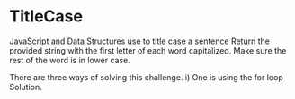 # TitleCase
JavaScript and Data Structures use to title case a sentence 
Return the provided string with the first letter of each word capitalized. Make sure the rest of the word is in lower case.

There are three ways of solving this challenge.
i) One is using the for loop Solution.

    
